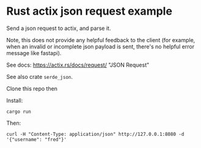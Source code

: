# Rust actix json request example

Send a json request to actix, and parse it.

Note, this does not provide any helpful feedback to the client (for example, when an invalid or incomplete json payload is sent, there's no helpful error message like fastapi).

See docs: https://actix.rs/docs/request/ "JSON Request"

See also crate `serde_json`.

Clone this repo then

Install:

```
cargo run
```

Then:

```
curl -H "Content-Type: application/json" http://127.0.0.1:8080 -d '{"username": "fred"}'
```
